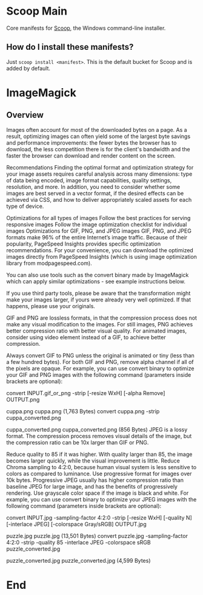 # Scoop Main

Core manifests for [Scoop](https://scoop.sh), the Windows command-line installer.

How do I install these manifests?
---------------------------------

Just `scoop install <manifest>`. This is the default bucket for Scoop and is added by default.

# ImageMagick #
## Overview
Images often account for most of the downloaded bytes on a page. As a result, optimizing images can often yield some of the largest byte savings and performance improvements: the fewer bytes the browser has to download, the less competition there is for the client's bandwidth and the faster the browser can download and render content on the screen.

Recommendations
Finding the optimal format and optimization strategy for your image assets requires careful analysis across many dimensions: type of data being encoded, image format capabilities, quality settings, resolution, and more. In addition, you need to consider whether some images are best served in a vector format, if the desired effects can be achieved via CSS, and how to deliver appropriately scaled assets for each type of device.

Optimizations for all types of images
Follow the best practices for serving responsive images
Follow the image optimization checklist for individual images
Optimizations for GIF, PNG, and JPEG images
GIF, PNG, and JPEG formats make 96% of the entire Internet’s image traffic. Because of their popularity, PageSpeed Insights provides specific optimization recommendations. For your convenience, you can download the optimized images directly from PageSpeed Insights (which is using image optimization library from modpagespeed.com).

You can also use tools such as the convert binary made by ImageMagick which can apply similar optimizations - see example instructions below.

If you use third party tools, please be aware that the transformation might make your images larger, if yours were already very well optimized. If that happens, please use your originals.

GIF and PNG are lossless formats, in that the compression process does not make any visual modification to the images. For still images, PNG achieves better compression ratio with better visual quality. For animated images, consider using video element instead of a GIF, to achieve better compression.

Always convert GIF to PNG unless the original is animated or tiny (less than a few hundred bytes).
For both GIF and PNG, remove alpha channel if all of the pixels are opaque.
For example, you can use convert binary to optimize your GIF and PNG images with the following command (parameters inside brackets are optional):

convert INPUT.gif_or_png -strip [-resize WxH] [-alpha Remove] OUTPUT.png

cuppa.png
cuppa.png (1,763 Bytes)
convert cuppa.png -strip cuppa_converted.png

cuppa_converted.png
cuppa_converted.png (856 Bytes)
JPEG is a lossy format. The compression process removes visual details of the image, but the compression ratio can be 10x larger than GIF or PNG.

Reduce quality to 85 if it was higher. With quality larger than 85, the image becomes larger quickly, while the visual improvement is little.
Reduce Chroma sampling to 4:2:0, because human visual system is less sensitive to colors as compared to luminance.
Use progressive format for images over 10k bytes. Progressive JPEG usually has higher compression ratio than baseline JPEG for large image, and has the benefits of progressively rendering.
Use grayscale color space if the image is black and white.
For example, you can use convert binary to optimize your JPEG images with the following command (parameters inside brackets are optional):

convert INPUT.jpg -sampling-factor 4:2:0 -strip [-resize WxH] [-quality N] [-interlace JPEG] [-colorspace Gray/sRGB] OUTPUT.jpg

puzzle.jpg
puzzle.jpg (13,501 Bytes)
convert puzzle.jpg -sampling-factor 4:2:0 -strip -quality 85 -interlace JPEG -colorspace sRGB puzzle_converted.jpg

puzzle_converted.jpg
puzzle_converted.jpg (4,599 Bytes)

# End
